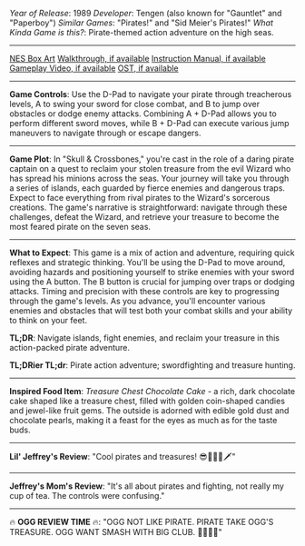 *Year of Release*: 1989
*Developer*: Tengen (also known for "Gauntlet" and "Paperboy")
*Similar Games*: "Pirates!" and "Sid Meier's Pirates!"
*What Kinda Game is this?*: Pirate-themed action adventure on the high seas.

---
[NES Box Art](https://www.google.com/search?tbm=isch&q=NES+Box+Art+Skull+%26+Crossbones) 
[Walkthrough, if available](https://www.google.com/search?q=Walkthrough+Steam+Skull+%26+Crossbones)
[Instruction Manual, if available](https://www.google.com/search?q=NES+Instruction+Manual+Skull+%26+Crossbones)
[Gameplay Video, if available](https://www.youtube.com/results?search_query=gameplay+NES+Skull+%26+Crossbones) 
[OST, if available](https://www.youtube.com/results?search_query=gameplay+NES+Skull+%26+Crossbones+OST)

- - -
**Game Controls**:
Use the D-Pad to navigate your pirate through treacherous levels, A to swing your sword for close combat, and B to jump over obstacles or dodge enemy attacks. Combining A + D-Pad allows you to perform different sword moves, while B + D-Pad can execute various jump maneuvers to navigate through or escape dangers.

- - -
**Game Plot**:
In "Skull & Crossbones," you're cast in the role of a daring pirate captain on a quest to reclaim your stolen treasure from the evil Wizard who has spread his minions across the seas. Your journey will take you through a series of islands, each guarded by fierce enemies and dangerous traps. Expect to face everything from rival pirates to the Wizard's sorcerous creations. The game's narrative is straightforward: navigate through these challenges, defeat the Wizard, and retrieve your treasure to become the most feared pirate on the seven seas.

- - -
**What to Expect**:
This game is a mix of action and adventure, requiring quick reflexes and strategic thinking. You'll be using the D-Pad to move around, avoiding hazards and positioning yourself to strike enemies with your sword using the A button. The B button is crucial for jumping over traps or dodging attacks. Timing and precision with these controls are key to progressing through the game's levels. As you advance, you'll encounter various enemies and obstacles that will test both your combat skills and your ability to think on your feet.

**TL;DR**: Navigate islands, fight enemies, and reclaim your treasure in this action-packed pirate adventure.

**TL;DRier TL;dr**: Pirate action adventure; swordfighting and treasure hunting.

---
**Inspired Food Item**: *Treasure Chest Chocolate Cake* - a rich, dark chocolate cake shaped like a treasure chest, filled with golden coin-shaped candies and jewel-like fruit gems. The outside is adorned with edible gold dust and chocolate pearls, making it a feast for the eyes as much as for the taste buds.

---
**Lil' Jeffrey's Review**: "Cool pirates and treasures! 😎🏴‍☠️💎🗡️"

---
**Jeffrey's Mom's Review**: "It's all about pirates and fighting, not really my cup of tea. The controls were confusing."

---
🔥 **OGG REVIEW TIME** 🔥: "OGG NOT LIKE PIRATE. PIRATE TAKE OGG'S TREASURE. OGG WANT SMASH WITH BIG CLUB. 🏴‍☠️🚫🔥"